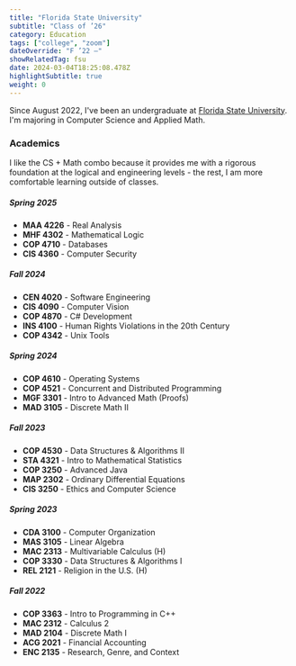 ```yaml
---
title: "Florida State University"
subtitle: "Class of ’26"
category: Education
tags: ["college", "zoom"]
dateOverride: "F ’22 –"
showRelatedTag: fsu
date: 2024-03-04T18:25:08.478Z
highlightSubtitle: true
weight: 0
---
```


Since August 2022, I've been an undergraduate at [Florida State University](https://www.fsu.edu/). I'm majoring in Computer Science and Applied Math.

### Academics

I like the CS + Math combo because it provides me with a rigorous foundation at the logical and engineering levels - the rest, I am more comfortable learning outside of classes.

##### Spring 2025
* **MAA 4226** - Real Analysis
* **MHF 4302** - Mathematical Logic
* **COP 4710** - Databases
* **CIS 4360** - Computer Security

##### Fall 2024
* **CEN 4020** - Software Engineering
* **CIS 4090** - Computer Vision
* **COP 4870** - C# Development
* **INS 4100** - Human Rights Violations in the 20th Century
* **COP 4342** - Unix Tools

##### Spring 2024
* **COP 4610** - Operating Systems
* **COP 4521** - Concurrent and Distributed Programming
* **MGF 3301** - Intro to Advanced Math (Proofs)
* **MAD 3105** - Discrete Math II

##### Fall 2023
* **COP 4530** - Data Structures & Algorithms II
* **STA 4321** - Intro to Mathematical Statistics
* **COP 3250** - Advanced Java
* **MAP 2302** - Ordinary Differential Equations
* **CIS 3250** - Ethics and Computer Science

##### Spring 2023
* **CDA 3100** - Computer Organization
* **MAS 3105** - Linear Algebra
* **MAC 2313** - Multivariable Calculus (H)
* **COP 3330** - Data Structures & Algorithms I
* **REL 2121** - Religion in the U.S. (H)

##### Fall 2022
* **COP 3363** - Intro to Programming in C++
* **MAC 2312** - Calculus 2
* **MAD 2104** - Discrete Math I
* **ACG 2021** - Financial Accounting 
* **ENC 2135** - Research, Genre, and Context
